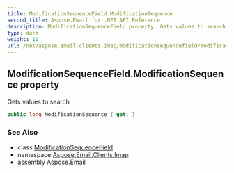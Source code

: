 ```yaml
---
title: ModificationSequenceField.ModificationSequence
second_title: Aspose.Email for .NET API Reference
description: ModificationSequenceField property. Gets values to search
type: docs
weight: 10
url: /net/aspose.email.clients.imap/modificationsequencefield/modificationsequence/
---
```

## ModificationSequenceField.ModificationSequence property

Gets values to search

```csharp
public long ModificationSequence { get; }
```

### See Also

* class [ModificationSequenceField](../)
* namespace [Aspose.Email.Clients.Imap](../../modificationsequencefield/)
* assembly [Aspose.Email](../../../)


